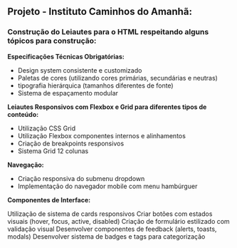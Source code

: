 ## Projeto - Instituto Caminhos do Amanhã:

### Construção do Leiautes para o HTML respeitando alguns tópicos para construção:

**Especificações Técnicas Obrigatórias:**

- Design  system consistente e customizado 
- Paletas de cores (utilizando cores primárias, secundárias e neutras)
- tipografia hierárquica (tamanhos diferentes de fonte) 
- Sistema de espaçamento modular


**Leiautes Responsivos com Flexbox e Grid para diferentes tipos de conteúdo:**

- Utilização CSS Grid
- Utilização Flexbox componentes internos e alinhamentos
- Criação de breakpoints responsivos 
- Sistema Grid 12 colunas

**Navegação:**
- Criação responsiva do submenu dropdown
- Implementação do navegador mobile com menu hambúrguer


**Componentes de Interface:**

Utilização de sistema de cards responsivos
Criar botões com estados visuais (hover, focus, active, disabled)
Criação de formulário estilizado com validação visual
Desenvolver componentes de feedback (alerts, toasts, modals)
Desenvolver sistema de badges e tags para categorização
